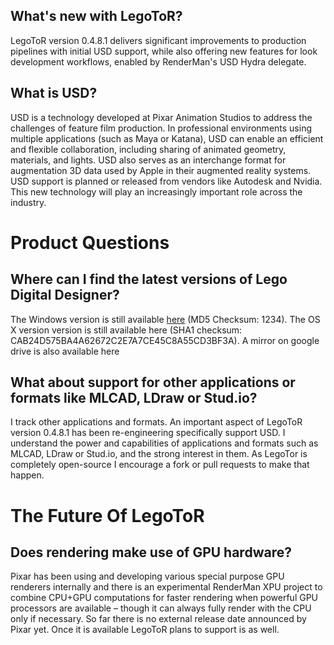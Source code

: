 ## What's new with LegoToR?
LegoToR version 0.4.8.1 delivers significant improvements to production pipelines with initial USD support, while also offering new features for look development workflows, enabled by RenderMan's USD Hydra delegate.

## What is USD?
USD is a technology developed at Pixar Animation Studios to address the challenges of feature film production. In professional environments using multiple applications (such as Maya or Katana), USD can enable an efficient and flexible collaboration, including sharing of animated geometry, materials, and lights. USD also serves as an interchange format for augmentation 3D data used by Apple in their augmented reality systems. USD support is planned or released from vendors like Autodesk and Nvidia. This new technology will play an increasingly important role across the industry.

# Product Questions

## Where can I find the latest versions of Lego Digital Designer?
The Windows version is still available [here](https://www.lego.com/assets/franchisesites/ldd/installer/SetupLDD-MAC-4_3_11.zip) (MD5 Checksum: 1234).
The OS X version version is still available here (SHA1 checksum: CAB24D575BA4A62672C2E7A7CE45C8A55CD3BF3A).
A mirror on google drive is also available here

## What about support for other applications or formats like MLCAD, LDraw or Stud.io?

I track other applications and formats. An important aspect of LegoToR version 0.4.8.1 has been re-engineering specifically support USD. I understand the power and capabilities of applications and formats such as MLCAD, LDraw or Stud.io, and the strong interest in them. As LegoTor is completely open-source I encourage a fork or pull requests to make that happen.

# The Future Of LegoToR
## Does rendering make use of GPU hardware?
Pixar has been using and developing various special purpose GPU renderers internally and there is an experimental RenderMan XPU project to combine CPU+GPU computations for faster rendering when powerful GPU processors are available – though it can always fully render with the CPU only if necessary. So far there is no external release date announced by Pixar yet. Once it is available LegoToR plans to support is as well.
